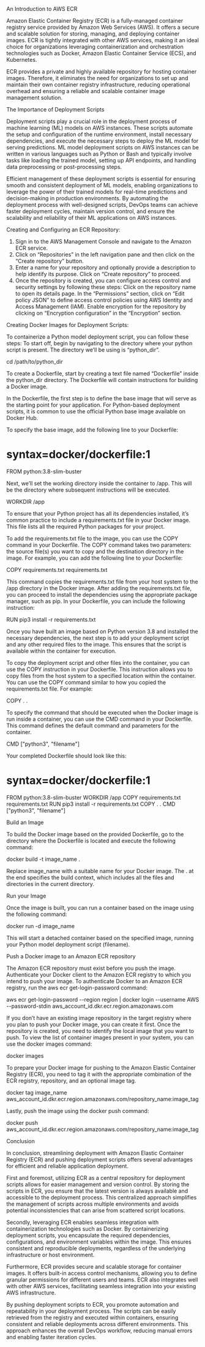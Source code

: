 An Introduction to AWS ECR

Amazon Elastic Container Registry (ECR) is a fully-managed container registry service provided by Amazon Web Services (AWS). It offers a secure and scalable solution for storing, managing, and deploying container images. ECR is tightly integrated with other AWS services, making it an ideal choice for organizations leveraging containerization and orchestration technologies such as Docker, Amazon Elastic Container Service (ECS), and Kubernetes.

ECR provides a private and highly available repository for hosting container images. Therefore, it eliminates the need for organizations to set up and maintain their own container registry infrastructure, reducing operational overhead and ensuring a reliable and scalable container image management solution.

The Importance of Deployment Scripts

Deployment scripts play a crucial role in the deployment process of machine learning (ML) models on AWS instances. These scripts automate the setup and configuration of the runtime environment, install necessary dependencies, and execute the necessary steps to deploy the ML model for serving predictions. ML model deployment scripts on AWS instances can be written in various languages such as Python or Bash and typically involve tasks like loading the trained model, setting up API endpoints, and handling data preprocessing or post-processing steps.

Efficient management of these deployment scripts is essential for ensuring smooth and consistent deployment of ML models, enabling organizations to leverage the power of their trained models for real-time predictions and decision-making in production environments. By automating the deployment process with well-designed scripts, DevOps teams can achieve faster deployment cycles, maintain version control, and ensure the scalability and reliability of their ML applications on AWS instances.

Creating and Configuring an ECR Repository:

1. Sign in to the AWS Management Console and navigate to the Amazon ECR service.
2. Click on “Repositories” in the left navigation pane and then click on the “Create repository” button.
3. Enter a name for your repository and optionally provide a description to help identify its purpose. Click on “Create repository” to proceed.
4. Once the repository is created, you can configure access control and security settings by following these steps:
Click on the repository name to open its details page.
In the “Permissions” section, click on “Edit policy JSON” to define access control policies using AWS Identity and Access Management (IAM).
Enable encryption for the repository by clicking on “Encryption configuration” in the “Encryption” section.

Creating Docker Images for Deployment Scripts:

To containerize a Python model deployment script, you can follow these steps:
To start off, begin by navigating to the directory where your python script is present. The directory we’ll be using is “python_dir”.

cd /path/to/python_dir

To create a Dockerfile, start by creating a text file named “Dockerfile” inside the python_dir directory. The Dockerfile will contain instructions for building a Docker image.

In the Dockerfile, the first step is to define the base image that will serve as the starting point for your application. For Python-based deployment scripts, it is common to use the official Python base image available on Docker Hub.

To specify the base image, add the following line to your Dockerfile:

# syntax=docker/dockerfile:1
FROM python:3.8-slim-buster

Next, we’ll set the working directory inside the container to /app. This will be the directory where subsequent instructions will be executed.

WORKDIR /app

To ensure that your Python project has all its dependencies installed, it’s common practice to include a requirements.txt file in your Docker image. This file lists all the required Python packages for your project.

To add the requirements.txt file to the image, you can use the COPY command in your Dockerfile. The COPY command takes two parameters: the source file(s) you want to copy and the destination directory in the image.
For example, you can add the following line to your Dockerfile:

COPY requirements.txt requirements.txt

This command copies the requirements.txt file from your host system to the /app directory in the Docker image.
After adding the requirements.txt file, you can proceed to install the dependencies using the appropriate package manager, such as pip. In your Dockerfile, you can include the following instruction:

RUN pip3 install -r requirements.txt

Once you have built an image based on Python version 3.8 and installed the necessary dependencies, the next step is to add your deployment script and any other required files to the image. This ensures that the script is available within the container for execution.

To copy the deployment script and other files into the container, you can use the COPY instruction in your Dockerfile. This instruction allows you to copy files from the host system to a specified location within the container.
You can use the COPY command similar to how you copied the requirements.txt file. For example:

COPY . .

To specify the command that should be executed when the Docker image is run inside a container, you can use the CMD command in your 
Dockerfile. This command defines the default command and parameters for the container.

CMD ["python3", "filename"]

Your completed Dockerfile should look like this:

# syntax=docker/dockerfile:1
FROM python:3.8-slim-buster
WORKDIR /app
COPY requirements.txt requirements.txt
RUN pip3 install -r requirements.txt
COPY . .
CMD ["python3", "filename"]

Build an Image

To build the Docker image based on the provided Dockerfile, go to the directory where the Dockerfile is located and execute the following command:

docker build -t image_name .

Replace image_name with a suitable name for your Docker image. The . at the end specifies the build context, which includes all the files and directories in the current directory.

Run your Image

Once the image is built, you can run a container based on the image using the following command:

docker run -d image_name

This will start a detached container based on the specified image, running your Python model deployment script (filename).

Push a Docker image to an Amazon ECR repository

The Amazon ECR repository must exist before you push the image.
Authenticate your Docker client to the Amazon ECR registry to which you intend to push your image. To authenticate Docker to an Amazon ECR registry, run the aws ecr get-login-password command:

aws ecr get-login-password --region region | docker login --username AWS --password-stdin aws_account_id.dkr.ecr.region.amazonaws.com

If you don’t have an existing image repository in the target registry where you plan to push your Docker image, you can create it first. Once the repository is created, you need to identify the local image that you want to push. To view the list of container images present in your system, you can use the docker images command:

docker images

To prepare your Docker image for pushing to the Amazon Elastic Container Registry (ECR), you need to tag it with the appropriate combination of the ECR registry, repository, and an optional image tag.

docker tag image_name aws_account_id.dkr.ecr.region.amazonaws.com/repository_name:image_tag

Lastly, push the image using the docker push command:

docker push aws_account_id.dkr.ecr.region.amazonaws.com/repository_name:image_tag

Conclusion

In conclusion, streamlining deployment with Amazon Elastic Container Registry (ECR) and pushing deployment scripts offers several advantages for efficient and reliable application deployment.

First and foremost, utilizing ECR as a central repository for deployment scripts allows for easier management and version control. By storing the scripts in ECR, you ensure that the latest version is always available and accessible to the deployment process. This centralized approach simplifies the management of scripts across multiple environments and avoids potential inconsistencies that can arise from scattered script locations.

Secondly, leveraging ECR enables seamless integration with containerization technologies such as Docker. By containerizing deployment scripts, you encapsulate the required dependencies, configurations, and environment variables within the image. This ensures consistent and reproducible deployments, regardless of the underlying infrastructure or host environment.

Furthermore, ECR provides secure and scalable storage for container images. It offers built-in access control mechanisms, allowing you to define granular permissions for different users and teams. ECR also integrates well with other AWS services, facilitating seamless integration into your existing AWS infrastructure.

By pushing deployment scripts to ECR, you promote automation and repeatability in your deployment process. The scripts can be easily retrieved from the registry and executed within containers, ensuring consistent and reliable deployments across different environments. This approach enhances the overall DevOps workflow, reducing manual errors and enabling faster iteration cycles.
